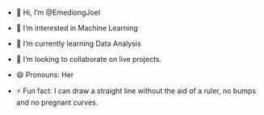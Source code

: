 - 👋 Hi, I’m @EmediongJoel
- 👀 I’m interested in Machine Learning
- 🌱 I’m currently learning Data Analysis
- 💞️ I’m looking to collaborate on live projects.
  
- 😄 Pronouns: Her
- ⚡ Fun fact: I can draw a straight line without the aid of a ruler, no bumps and no pregnant curves.

<!---
EmediongJoel/EmediongJoel is a ✨ special ✨ repository because its `README.md` (this file) appears on your GitHub profile.
You can click the Preview link to take a look at your changes.
--->
